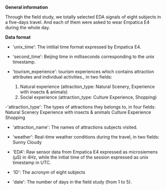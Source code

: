 **General information**

Through the field study, we totally selected EDA signals of eight subjects in a five-days travel. And each of them were asked to wear Empatica E4 during the whole day.

**Data format**

- 'unix_time': The intitial time format expressed by Empatica E4.

- 'second_time': Beijing time in milliseconds corresponding to the unix timestamp.

- 'tourism_experience':  tourism experiences which contains attraction attributes and individual activities., in two fields:
    1. Natural experience (attraction_type: Natural Scenery, Experience with insects & animals)
    2. Social experience (attraction_type: Culture Experience, Shopping)
											 
-'attraction_type': The types of attractions they belongs to, in four fields:
Natural Scenery
Experience with insects & animals
Culture Experience
Shopping

- 'attraction_name': The names of attractions subjects visited.

- 'weather': Real-time weather conditions during the travel, in two fields:
Sunny
Cloudy

- 'EDA': Raw sensor data from Empatica E4 expressed as microsiemens (μS) in 4Hz, while the initial time of the session  expressed as unix timestamp in UTC.

- 'ID': The acronym of eight subjects

- 'date': The number of days in the field study (from 1 to 5).
